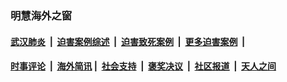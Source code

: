 
### 明慧海外之窗

####  [武汉肺炎](indexes/365.md?t=03290900) &nbsp;|&nbsp;  [迫害案例综述](indexes/328.md?t=03290900) &nbsp;|&nbsp; [迫害致死案例](indexes/277.md?t=03290900)  &nbsp;|&nbsp; [更多迫害案例](indexes/81.md?t=03290900)  &nbsp;|&nbsp; 
####  [时事评论](indexes/19.md?t=03290900) &nbsp;|&nbsp; [海外简讯](indexes/245.md?t=03290900)&nbsp;|&nbsp;  [社会支持](indexes/140.md?t=03290900) &nbsp;|&nbsp; [褒奖决议](indexes/282.md?t=03290900) &nbsp;|&nbsp; [社区报道](indexes/91.md?t=03290900)  &nbsp;|&nbsp; [天人之间](indexes/78.md?t=03290900) 

